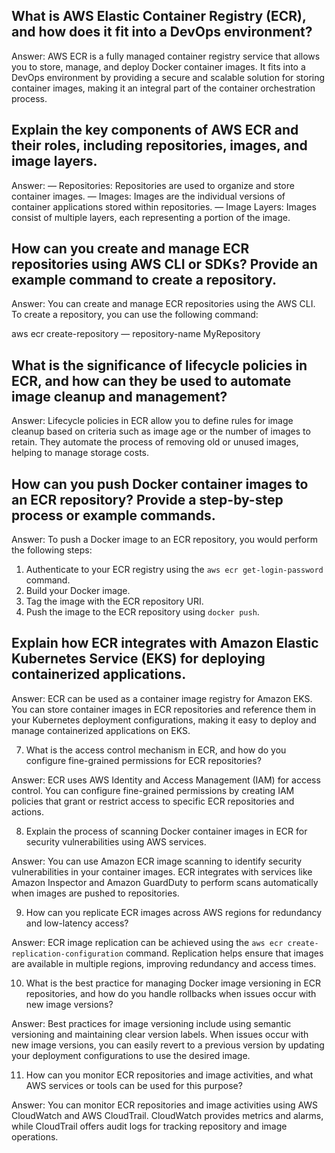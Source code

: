 ## What is AWS Elastic Container Registry (ECR), and how does it fit into a DevOps environment?

Answer: AWS ECR is a fully managed container registry service that allows you to store, manage, and deploy Docker container images. It fits into a DevOps environment by providing a secure and scalable solution for storing container images, making it an integral part of the container orchestration process.

## Explain the key components of AWS ECR and their roles, including repositories, images, and image layers.

Answer:
— Repositories: Repositories are used to organize and store container images.
— Images: Images are the individual versions of container applications stored within repositories.
— Image Layers: Images consist of multiple layers, each representing a portion of the image.

## How can you create and manage ECR repositories using AWS CLI or SDKs? Provide an example command to create a repository.

Answer: You can create and manage ECR repositories using the AWS CLI. To create a repository, you can use the following command:

aws ecr create-repository — repository-name MyRepository

## What is the significance of lifecycle policies in ECR, and how can they be used to automate image cleanup and management?

Answer: Lifecycle policies in ECR allow you to define rules for image cleanup based on criteria such as image age or the number of images to retain. They automate the process of removing old or unused images, helping to manage storage costs.

## How can you push Docker container images to an ECR repository? Provide a step-by-step process or example commands.

Answer: To push a Docker image to an ECR repository, you would perform the following steps:
1. Authenticate to your ECR registry using the `aws ecr get-login-password` command.
2. Build your Docker image.
3. Tag the image with the ECR repository URI.
4. Push the image to the ECR repository using `docker push`.

## Explain how ECR integrates with Amazon Elastic Kubernetes Service (EKS) for deploying containerized applications.

Answer: ECR can be used as a container image registry for Amazon EKS. You can store container images in ECR repositories and reference them in your Kubernetes deployment configurations, making it easy to deploy and manage containerized applications on EKS.

7. What is the access control mechanism in ECR, and how do you configure fine-grained permissions for ECR repositories?

Answer: ECR uses AWS Identity and Access Management (IAM) for access control. You can configure fine-grained permissions by creating IAM policies that grant or restrict access to specific ECR repositories and actions.

8. Explain the process of scanning Docker container images in ECR for security vulnerabilities using AWS services.

Answer: You can use Amazon ECR image scanning to identify security vulnerabilities in your container images. ECR integrates with services like Amazon Inspector and Amazon GuardDuty to perform scans automatically when images are pushed to repositories.

9. How can you replicate ECR images across AWS regions for redundancy and low-latency access?

Answer: ECR image replication can be achieved using the `aws ecr create-replication-configuration` command. Replication helps ensure that images are available in multiple regions, improving redundancy and access times.

10. What is the best practice for managing Docker image versioning in ECR repositories, and how do you handle rollbacks when issues occur with new image versions?

Answer: Best practices for image versioning include using semantic versioning and maintaining clear version labels. When issues occur with new image versions, you can easily revert to a previous version by updating your deployment configurations to use the desired image.

11. How can you monitor ECR repositories and image activities, and what AWS services or tools can be used for this purpose?

Answer: You can monitor ECR repositories and image activities using AWS CloudWatch and AWS CloudTrail. CloudWatch provides metrics and alarms, while CloudTrail offers audit logs for tracking repository and image operations.
